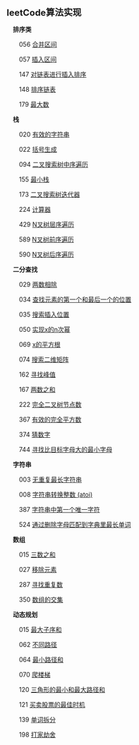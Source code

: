 <big><big>**leetCode算法实现**</big></big>

&emsp;**排序类**

&emsp;&emsp;056 [合并区间](https://github.com/SimmyZhong/leetCode/blob/master/56_mergeSection.py)

&emsp;&emsp;057 [插入区间](https://github.com/SimmyZhong/leetCode/blob/master/57_insertionSection.py)

&emsp;&emsp;147 [对链表进行插入排序](https://github.com/SimmyZhong/leetCode/blob/master/147_insertionSortList.py)

&emsp;&emsp;148 [排序链表](https://github.com/SimmyZhong/leetCode/blob/master/148_sortList.py)

&emsp;&emsp;179 [最大数](https://github.com/SimmyZhong/leetCode/blob/master/179_MaxNum.py)

&emsp;**栈**

&emsp;&emsp;020 [有效的字符串](https://github.com/SimmyZhong/leetCode/blob/master/20_validBrackets.py)

&emsp;&emsp;022 [括号生成](https://github.com/SimmyZhong/leetCode/blob/master/22_generate-parentheses.py)

&emsp;&emsp;094 [二叉搜索树中序遍历](https://github.com/SimmyZhong/leetCode/blob/master/94_inorder_traversal.py)

&emsp;&emsp;155 [最小栈](https://github.com/SimmyZhong/leetCode/blob/master/155_minStack.py)

&emsp;&emsp;173 [二叉搜索树迭代器](https://github.com/SimmyZhong/leetCode/blob/master/173_BST_iterator.py)

&emsp;&emsp;224 [计算器](https://github.com/SimmyZhong/leetCode/blob/master/224_calculator.py)

&emsp;&emsp;429 [N叉树层序遍历](https://github.com/SimmyZhong/leetCode/blob/master/429_589_590_n-ary-tree-traversal.py)

&emsp;&emsp;589 [N叉树前序遍历](https://github.com/SimmyZhong/leetCode/blob/master/429_589_590_n-ary-tree-traversal.py)

&emsp;&emsp;590 [N叉树后序遍历](https://github.com/SimmyZhong/leetCode/blob/master/429_589_590_n-ary-tree-traversal.py)

&emsp;**二分查找**

&emsp;&emsp;029 [两数相除](https://github.com/SimmyZhong/leetCode/blob/master/29_divide-two-integers.py)

&emsp;&emsp;034 [查找元素的第一个和最后一个的位置](https://github.com/SimmyZhong/leetCode/blob/master/34_first_and_last_element.py)

&emsp;&emsp;035 [搜索插入位置](https://github.com/SimmyZhong/leetCode/blob/master/35_search-insert-position.py)

&emsp;&emsp;050 [实现x的n次幂](https://github.com/SimmyZhong/leetCode/blob/master/50_powx-n.py)

&emsp;&emsp;069 [x的平方根](https://github.com/SimmyZhong/leetCode/blob/master/69_sqrtx.py)

&emsp;&emsp;074 [搜索二维矩阵](https://github.com/SimmyZhong/leetCode/blob/master/74_search_2d_matrix.py)

&emsp;&emsp;162 [寻找峰值](https://github.com/SimmyZhong/leetCode/blob/master/162_find_peak_element.py)

&emsp;&emsp;167 [两数之和](https://github.com/SimmyZhong/leetCode/blob/master/167_two_sum.go)

&emsp;&emsp;222 [完全二叉树节点数](https://github.com/SimmyZhong/leetCode/blob/master/222_count_complete_tree_nodes.py)

&emsp;&emsp;367 [有效的完全平方数](https://github.com/SimmyZhong/leetCode/blob/master/golang/367_valid-perfect-square.go)

&emsp;&emsp;374 [猜数字](https://github.com/SimmyZhong/leetCode/blob/master/374_guess-num.py)

&emsp;&emsp;744 [寻找比目标字母大的最小字母](https://github.com/SimmyZhong/leetCode/blob/master/golang/744_first_smallist_letter.go)

&emsp;**字符串**
	
&emsp;&emsp;003 [无重复最长字符串](https://github.com/SimmyZhong/leetCode/blob/master/3_maxString.py)

&emsp;&emsp;008 [字符串转换整数 (atoi) ](https://github.com/SimmyZhong/leetCode/blob/master/8_string-to-integer-atoi.py)

&emsp;&emsp;387 [字符串中第一个唯一字符](https://github.com/SimmyZhong/leetCode/blob/master/387_first-unique-character-in-a-string.py)

&emsp;&emsp;524 [通过删除字母匹配到字典里最长单词](https://github.com/SimmyZhong/leetCode/blob/master/524_longest-word-in-dictionary-through-deleting.py)

&emsp;**数组**
	
&emsp;&emsp;015 [三数之和](https://github.com/SimmyZhong/leetCode/blob/master/3sums.py)

&emsp;&emsp;027 [移除元素](https://github.com/SimmyZhong/leetCode/blob/master/golang/27_remove-element.go)

&emsp;&emsp;287 [寻找重复数](https://github.com/SimmyZhong/leetCode/blob/master/golang/287_find-the-duplicate-number.go)

&emsp;&emsp;350 [数组的交集](https://github.com/SimmyZhong/leetCode/blob/master/golang/350_intersection-of-two-arrays-ii.go)

&emsp;**动态规划**
	
&emsp;&emsp;015 [最大子序和](https://github.com/SimmyZhong/leetCode/blob/master/golang/53_maximum_subarray.go)

&emsp;&emsp;062 [不同路径](https://github.com/SimmyZhong/leetCode/blob/master/62_unique-paths.py)

&emsp;&emsp;064 [最小路径和](https://github.com/SimmyZhong/leetCode/blob/master/64_minimum-path-sum.py)

&emsp;&emsp;070 [爬楼梯](https://github.com/SimmyZhong/leetCode/blob/master/golang/70_climbing-stairs.go)

&emsp;&emsp;120 [三角形的最小和最大路径和](https://github.com/SimmyZhong/leetCode/blob/master/120_triangle.py)

&emsp;&emsp;121 [买卖股票的最佳时机](https://github.com/SimmyZhong/leetCode/blob/master/121_best-time-to-buy-and-sell-stock.py)

&emsp;&emsp;139 [单词拆分](https://github.com/SimmyZhong/leetCode/blob/master/139_word-break.py)

&emsp;&emsp;198 [打家劫舍](https://github.com/SimmyZhong/leetCode/blob/master/golang/198_house-robber.go)
